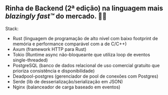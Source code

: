 ## Rinha de Backend (2ª edição) na linguagem mais _blazingly fast™_ do mercado. 🦀🔥

Stack:

- Rust (linguagem de programação de alto nível com baixo footprint de memória e performance comparável com a de C/C++)
- Axum (framework HTTP para Rust)
- Tokio (Runtime async não-bloqueante que utiliza loop de eventos single-threaded)
- PostgreSQL (banco de dados relacional de uso comercial gratuito que prioriza consistência e disponibilidade)
- Deadpool-postgres (gerenciador de pool de conexões com Postgres)
- Serde (lib de desserialização/serialização em JSON)
- Nginx (balanceador de carga baseado em eventos)

